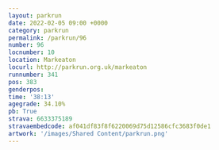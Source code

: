 ```yaml
---
layout: parkrun
date: 2022-02-05 09:00 +0000
category: parkrun
permalink: /parkrun/96
number: 96
locnumber: 10
location: Markeaton
locurl: http://parkrun.org.uk/markeaton
runnumber: 341
pos: 383
genderpos: 
time: '38:13'
agegrade: 34.10%
pb: True
strava: 6633375189
stravaembedcode: af041df83f8f6220069d75d12586cfc3683f0de1
artwork: '/images/Shared Content/parkrun.png'
---
```

